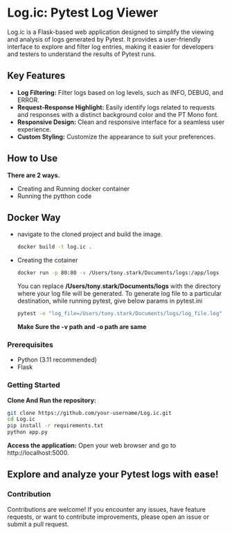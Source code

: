 # Log.ic: Pytest Log Viewer

Log.ic is a Flask-based web application designed to simplify the viewing and analysis of logs generated by Pytest. It provides a user-friendly interface to explore and filter log entries, making it easier for developers and testers to understand the results of Pytest runs.

## Key Features

- **Log Filtering:** Filter logs based on log levels, such as INFO, DEBUG, and ERROR.
- **Request-Response Highlight:** Easily identify logs related to requests and responses with a distinct background color and the PT Mono font.
- **Responsive Design:** Clean and responsive interface for a seamless user experience.
- **Custom Styling:** Customize the appearance to suit your preferences.

## How to Use
**There are 2 ways.**
 - Creating and Running docker container
 - Running the pytthon code

## Docker Way
  - navigate to the cloned project and build the image.
    ```bash
    docker build -t log.ic .
    ```
  - Creating the cotainer
    ```bash
    docker run -p 80:80 -v /Users/tony.stark/Documents/logs:/app/logs  log.ic 
    ```
    You can replace **/Users/tony.stark/Documents/logs** with the directory where your log file will be generated.
    To generate log file to a particular destination, while running pytest, give below params in pytest.ini
    ```bash
    pytest -o "log_file=/Users/tony.stark/Documents/logs/log_file.log"
    ```
    **Make Sure the -v path and -o path are same**
    

### Prerequisites

- Python (3.11 recommended)
- Flask

### Getting Started
**Clone And Run the repository:**

   ```bash
   git clone https://github.com/your-username/Log.ic.git
   cd Log.ic
   pip install -r requirements.txt
   python app.py
   ```
**Access the application:**
  Open your web browser and go to http://localhost:5000.

## Explore and analyze your Pytest logs with ease!

### Contribution
Contributions are welcome! If you encounter any issues, have feature requests, or want to contribute improvements, please open an issue or submit a pull request.


